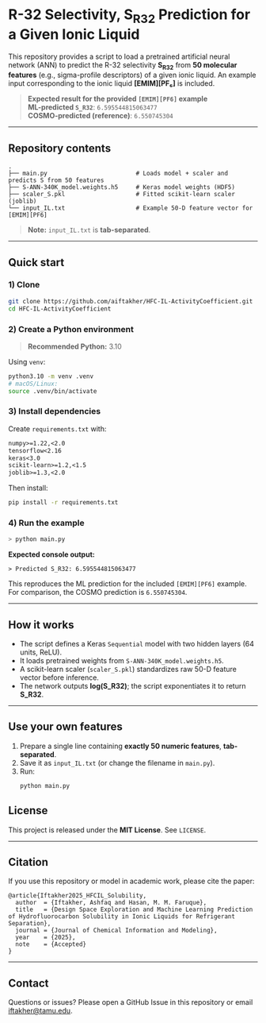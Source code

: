 # R-32 Selectivity, S<sub>R32</sub> Prediction for a Given Ionic Liquid

This repository provides a script to load a pretrained artificial neural network (ANN) to predict the R-32 selectivity **S<sub>R32</sub>** from **50 molecular features** (e.g., sigma-profile descriptors) of a given ionic liquid. An example input corresponding to the ionic liquid **[EMIM][PF₆]** is included.

> **Expected result for the provided `[EMIM][PF6]` example**  
> **ML-predicted `S_R32`**: `6.595544815063477`  
> **COSMO-predicted (reference)**: `6.550745304`

---

## Repository contents

```
.
├── main.py                         # Loads model + scaler and predicts S from 50 features
├── S-ANN-340K_model.weights.h5     # Keras model weights (HDF5)
├── scaler_S.pkl                    # Fitted scikit-learn scaler (joblib)
└── input_IL.txt                    # Example 50-D feature vector for [EMIM][PF6]
```

> **Note:** `input_IL.txt` is **tab-separated**. 

---

## Quick start

### 1) Clone

```bash
git clone https://github.com/aiftakher/HFC-IL-ActivityCoefficient.git
cd HFC-IL-ActivityCoefficient
```

### 2) Create a Python environment

> **Recommended Python:** 3.10

Using `venv`:

```bash
python3.10 -m venv .venv
# macOS/Linux:
source .venv/bin/activate
```

### 3) Install dependencies

Create `requirements.txt` with:

```txt
numpy>=1.22,<2.0
tensorflow<2.16
keras<3.0
scikit-learn>=1.2,<1.5
joblib>=1.3,<2.0
```

Then install:

```bash
pip install -r requirements.txt
```

### 4) Run the example

```bash
> python main.py
```

**Expected console output:**

```
> Predicted S_R32: 6.595544815063477
```

This reproduces the ML prediction for the included `[EMIM][PF6]` example. For comparison, the COSMO prediction is `6.550745304`.

---

## How it works

- The script defines a Keras `Sequential` model with two hidden layers (64 units, ReLU).  
- It loads pretrained weights from `S-ANN-340K_model.weights.h5`.  
- A scikit-learn scaler (`scaler_S.pkl`) standardizes raw 50-D feature vector before inference.  
- The network outputs **log(S_R32)**; the script exponentiates it to return **S_R32**.

---

## Use your own features

1. Prepare a single line containing **exactly 50 numeric features**, **tab-separated**.  
2. Save it as `input_IL.txt` (or change the filename in `main.py`).  
3. Run:
   ```bash
   python main.py
   ```

## License

This project is released under the **MIT License**. See `LICENSE`.

---

## Citation

If you use this repository or model in academic work, please cite the paper:
```
@article{Iftakher2025_HFCIL_Solubility,
  author  = {Iftakher, Ashfaq and Hasan, M. M. Faruque},
  title   = {Design Space Exploration and Machine Learning Prediction of Hydrofluorocarbon Solubility in Ionic Liquids for Refrigerant Separation},
  journal = {Journal of Chemical Information and Modeling},
  year    = {2025},
  note    = {Accepted}
}
```

---

## Contact

Questions or issues? Please open a GitHub Issue in this repository or email iftakher@tamu.edu.
